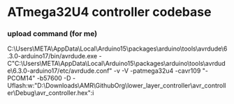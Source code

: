 # ATmega32U4 controller codebase

### upload command (for me)

C:\Users\META\AppData\Local\Arduino15\packages\arduino\tools\avrdude\6.3.0-arduino17/bin/avrdude.exe -C"C:\Users\META\AppData\Local\Arduino15\packages\arduino\tools\avrdude\6.3.0-arduino17/etc/avrdude.conf" -v -V -patmega32u4 -cavr109 "-PCOM14" -b57600 -D -Uflash:w:"D:\Downloads\AMR\GithubOrg\lower_layer_controller\avr_controller\Debug\avr_controller.hex":i